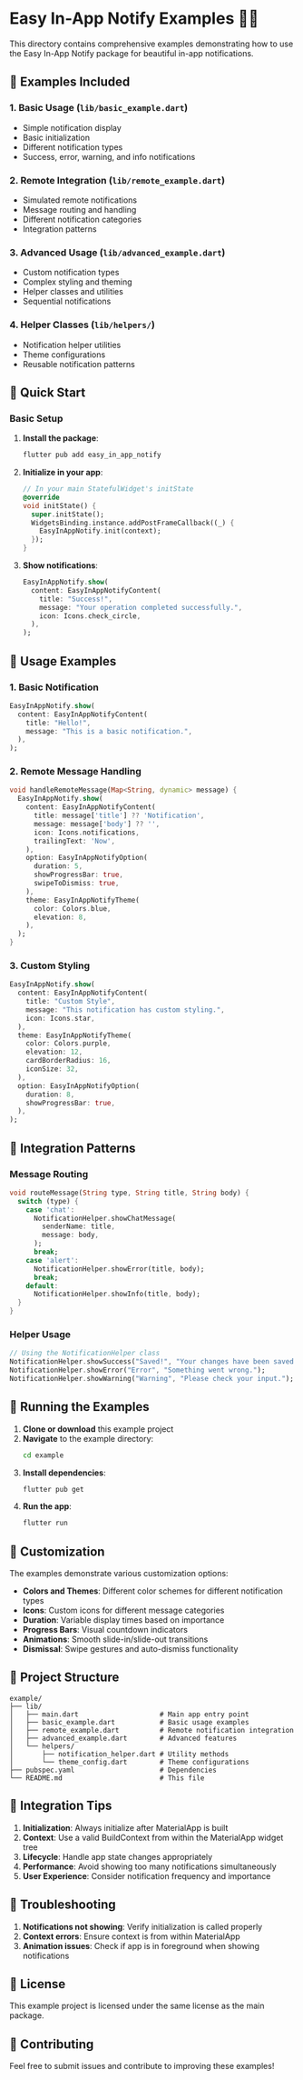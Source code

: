 # Easy In-App Notify Examples 📱🔥

This directory contains comprehensive examples demonstrating how to use the Easy In-App Notify package for beautiful in-app notifications.

## 📁 Examples Included

### 1. **Basic Usage** (`lib/basic_example.dart`)

- Simple notification display
- Basic initialization
- Different notification types
- Success, error, warning, and info notifications

### 2. **Remote Integration** (`lib/remote_example.dart`)

- Simulated remote notifications
- Message routing and handling
- Different notification categories
- Integration patterns

### 3. **Advanced Usage** (`lib/advanced_example.dart`)

- Custom notification types
- Complex styling and theming
- Helper classes and utilities
- Sequential notifications

### 4. **Helper Classes** (`lib/helpers/`)

- Notification helper utilities
- Theme configurations
- Reusable notification patterns

## 🚀 Quick Start

### Basic Setup

1. **Install the package**:

   ```bash
   flutter pub add easy_in_app_notify
   ```

2. **Initialize in your app**:

   ```dart
   // In your main StatefulWidget's initState
   @override
   void initState() {
     super.initState();
     WidgetsBinding.instance.addPostFrameCallback((_) {
       EasyInAppNotify.init(context);
     });
   }
   ```

3. **Show notifications**:
   ```dart
   EasyInAppNotify.show(
     content: EasyInAppNotifyContent(
       title: "Success!",
       message: "Your operation completed successfully.",
       icon: Icons.check_circle,
     ),
   );
   ```

## 📖 Usage Examples

### 1. **Basic Notification**

```dart
EasyInAppNotify.show(
  content: EasyInAppNotifyContent(
    title: "Hello!",
    message: "This is a basic notification.",
  ),
);
```

### 2. **Remote Message Handling**

```dart
void handleRemoteMessage(Map<String, dynamic> message) {
  EasyInAppNotify.show(
    content: EasyInAppNotifyContent(
      title: message['title'] ?? 'Notification',
      message: message['body'] ?? '',
      icon: Icons.notifications,
      trailingText: 'Now',
    ),
    option: EasyInAppNotifyOption(
      duration: 5,
      showProgressBar: true,
      swipeToDismiss: true,
    ),
    theme: EasyInAppNotifyTheme(
      color: Colors.blue,
      elevation: 8,
    ),
  );
}
```

### 3. **Custom Styling**

```dart
EasyInAppNotify.show(
  content: EasyInAppNotifyContent(
    title: "Custom Style",
    message: "This notification has custom styling.",
    icon: Icons.star,
  ),
  theme: EasyInAppNotifyTheme(
    color: Colors.purple,
    elevation: 12,
    cardBorderRadius: 16,
    iconSize: 32,
  ),
  option: EasyInAppNotifyOption(
    duration: 8,
    showProgressBar: true,
  ),
);
```

## 🎯 Integration Patterns

### Message Routing

```dart
void routeMessage(String type, String title, String body) {
  switch (type) {
    case 'chat':
      NotificationHelper.showChatMessage(
        senderName: title,
        message: body,
      );
      break;
    case 'alert':
      NotificationHelper.showError(title, body);
      break;
    default:
      NotificationHelper.showInfo(title, body);
  }
}
```

### Helper Usage

```dart
// Using the NotificationHelper class
NotificationHelper.showSuccess("Saved!", "Your changes have been saved.");
NotificationHelper.showError("Error", "Something went wrong.");
NotificationHelper.showWarning("Warning", "Please check your input.");
```

## 📱 Running the Examples

1. **Clone or download** this example project
2. **Navigate** to the example directory:
   ```bash
   cd example
   ```
3. **Install dependencies**:
   ```bash
   flutter pub get
   ```
4. **Run the app**:
   ```bash
   flutter run
   ```

## 🎨 Customization

The examples demonstrate various customization options:

- **Colors and Themes**: Different color schemes for different notification types
- **Icons**: Custom icons for different message categories
- **Duration**: Variable display times based on importance
- **Progress Bars**: Visual countdown indicators
- **Animations**: Smooth slide-in/slide-out transitions
- **Dismissal**: Swipe gestures and auto-dismiss functionality

## 📁 Project Structure

```
example/
├── lib/
│   ├── main.dart                    # Main app entry point
│   ├── basic_example.dart           # Basic usage examples
│   ├── remote_example.dart          # Remote notification integration
│   ├── advanced_example.dart        # Advanced features
│   └── helpers/
│       ├── notification_helper.dart # Utility methods
│       └── theme_config.dart        # Theme configurations
├── pubspec.yaml                     # Dependencies
└── README.md                        # This file
```

## 🔧 Integration Tips

1. **Initialization**: Always initialize after MaterialApp is built
2. **Context**: Use a valid BuildContext from within the MaterialApp widget tree
3. **Lifecycle**: Handle app state changes appropriately
4. **Performance**: Avoid showing too many notifications simultaneously
5. **User Experience**: Consider notification frequency and importance

## 🐛 Troubleshooting

1. **Notifications not showing**: Verify initialization is called properly
2. **Context errors**: Ensure context is from within MaterialApp
3. **Animation issues**: Check if app is in foreground when showing notifications

## 📄 License

This example project is licensed under the same license as the main package.

## 🤝 Contributing

Feel free to submit issues and contribute to improving these examples!
